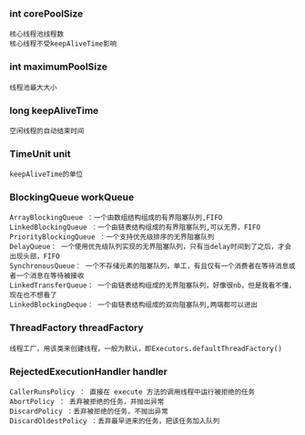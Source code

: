 ### int corePoolSize
    核心线程池线程数
    核心线程不受keepAliveTime影响

### int maximumPoolSize
    线程池最大大小

### long keepAliveTime
    空闲线程的自动结束时间

### TimeUnit unit
    keepAliveTime的单位

### BlockingQueue<Runnable> workQueue
    ArrayBlockingQueue ：一个由数组结构组成的有界阻塞队列,FIFO
    LinkedBlockingQueue ：一个由链表结构组成的有界阻塞队列,可以无界，FIFO
    PriorityBlockingQueue ：一个支持优先级排序的无界阻塞队列
    DelayQueue： 一个使用优先级队列实现的无界阻塞队列，只有当delay时间到了之后，才会出现头部，FIFO
    SynchronousQueue： 一个不存储元素的阻塞队列，单工，有且仅有一个消费者在等待消息或者一个消息在等待被接收
    LinkedTransferQueue： 一个由链表结构组成的无界阻塞队列，好像很nb，但是我看不懂，现在也不想看了
    LinkedBlockingDeque： 一个由链表结构组成的双向阻塞队列,两端都可以进出

### ThreadFactory threadFactory
    线程工厂，用该类来创建线程，一般为默认，即Executors.defaultThreadFactory()

### RejectedExecutionHandler handler
    CallerRunsPolicy ： 直接在 execute 方法的调用线程中运行被拒绝的任务
    AbortPolicy ： 丢弃被拒绝的任务，并抛出异常
    DiscardPolicy ：丢弃被拒绝的任务，不抛出异常
    DiscardOldestPolicy ：丢弃最早进来的任务，把该任务加入队列